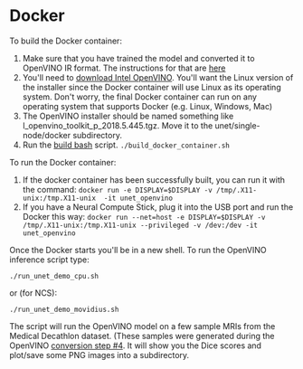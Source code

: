 # Docker 

To build the Docker container:
1. Make sure that you have trained the model and converted it to OpenVINO IR format. The instructions for that are [here](https://github.com/IntelAI/unet/blob/master/single-node/openvino_saved_model/README.md) 
2. You'll need to [download Intel OpenVINO](https://software.intel.com/en-us/openvino-toolkit/choose-download/free-download-linux). You'll want the Linux version of the installer since the Docker container will use Linux as its operating system. Don't worry, the final Docker container can run on any operating system that supports Docker (e.g. Linux, Windows, Mac)
3. The OpenVINO installer should be named something like l_openvino_toolkit_p_2018.5.445.tgz. Move it to the unet/single-node/docker subdirectory.
4. Run the [build bash](https://github.com/IntelAI/unet/blob/master/single-node/docker/build_docker_container.sh) script. ```./build_docker_container.sh```

To run the Docker container:
1. If the docker container has been successfully built, you can run it with the command: ```docker run -e DISPLAY=$DISPLAY -v /tmp/.X11-unix:/tmp.X11-unix  -it unet_openvino```
2. If you have a Neural Compute Stick, plug it into the USB port and run the Docker this way: ```docker run --net=host -e DISPLAY=$DISPLAY -v /tmp/.X11-unix:/tmp.X11-unix --privileged -v /dev:/dev -it unet_openvino```

Once the Docker starts you'll be in a new shell. To run the OpenVINO inference script type:

```./run_unet_demo_cpu.sh``` 

or (for NCS):

```./run_unet_demo_movidius.sh``` 

The script will run the OpenVINO model on a few sample MRIs from the Medical Decathlon dataset. (These samples were generated during the OpenVINO [conversion step #4](https://github.com/IntelAI/unet/blob/master/single-node/openvino_saved_model/create_validation_sample.py).
It will show you the Dice scores and plot/save some PNG images into a subdirectory.

 
